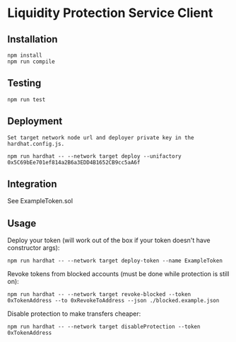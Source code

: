 # Liquidity Protection Service Client

## Installation

    npm install
    npm run compile

## Testing

    npm run test

## Deployment

    Set target network node url and deployer private key in the hardhat.config.js.

    npm run hardhat -- --network target deploy --unifactory 0x5C69bEe701ef814a2B6a3EDD4B1652CB9cc5aA6f

## Integration

See ExampleToken.sol

## Usage

Deploy your token (will work out of the box if your token doesn't have constructor args):

    npm run hardhat -- --network target deploy-token --name ExampleToken

Revoke tokens from blocked accounts (must be done while protection is still on):

    npm run hardhat -- --network target revoke-blocked --token 0xTokenAddress --to 0xRevokeToAddress --json ./blocked.example.json

Disable protection to make transfers cheaper:

    npm run hardhat -- --network target disableProtection --token 0xTokenAddress
